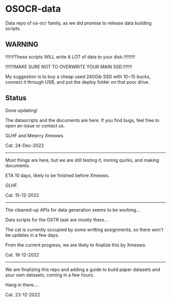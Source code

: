 # OSOCR-data
Data repo of os-ocr family, as we did promise to release data building scripts.

## WARNING
!!!!!!!These scripts WILL write A LOT of data to your disk.!!!!!!!!!

!!!!!!!MAKE SURE NOT TO OVERWRITE YOUR MAIN SSD.!!!!!!!

My suggestion is to buy a cheap used 240Gib SSD with 10~15 bucks, connect it through USB, and put the deploy folder on that poor drive.



## Status
Done updating!

The datascripts and the documents are here. If you find bugs, feel free to open an issue or contact us.

GLHF and Mewrry Xmeows.

Cat. 24-Dec-2022

---------------------------------------

Most things are here, but we are still testing it, ironing quirks, and making documents. 

ETA 10 days, likely to be finished before Xmeows. 

GLHF.

Cat. 15-12-2022

--------
The cleaned-up APIs for data generation seems to be working...

Data scripts for the OSTR task are mostly there...

The cat is currently occupied by some writting assignments, so there won't be updates in a few days.

From the current progress, we are likely to finalize this by Xmeows.

Cat. 19-12-2022

--------
We are finalizing this repo and adding a guide to build paper datasets and your own datasets, coming in a few hours. 

Hang in there....

Cat. 23-12-2022
